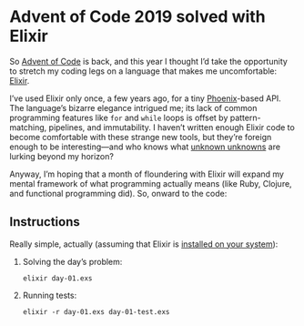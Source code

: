 # Advent of Code 2019 solved with Elixir

So [Advent of Code](https://adventofcode.com/) is back, and this year I thought I’d take the opportunity to stretch my coding legs on a language that makes me uncomfortable: [Elixir](https://elixir-lang.org/).

I’ve used Elixir only once, a few years ago, for a tiny [Phoenix](https://www.phoenixframework.org/)-based API. The language’s bizarre elegance intrigued me; its lack of common programming features like `for` and `while` loops is offset by pattern-matching, pipelines, and immutability. I haven’t written enough Elixir code to become comfortable with these strange new tools, but they’re foreign enough to be interesting—and who knows what [unknown unknowns](https://en.wikipedia.org/wiki/There_are_known_knowns) are lurking beyond my horizon?

Anyway, I’m hoping that a month of floundering with Elixir will expand my mental framework of what programming actually means (like Ruby, Clojure, and functional programming did). So, onward to the code:

## Instructions

Really simple, actually (assuming that Elixir is [installed on your system](https://elixir-lang.org/install.html)):

1. Solving the day’s problem:

    `elixir day-01.exs`

2. Running tests:

    `elixir -r day-01.exs day-01-test.exs`
